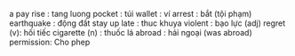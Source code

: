 a pay rise : tang luong
pocket : túi
wallet : ví
arrest : bắt (tội phạm)
earthquake : động đất
stay up late : thuc khuya
violent : bạo lực (adj)
regret (v): hối tiếc
cigarette (n) : thuốc lá
abroad : hải ngoại (was abroad)
permission: Cho phep

